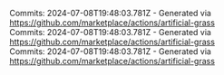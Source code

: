 Commits: 2024-07-08T19:48:03.781Z - Generated via https://github.com/marketplace/actions/artificial-grass
<br>
Commits: 2024-07-08T19:48:03.781Z - Generated via https://github.com/marketplace/actions/artificial-grass
<br>
Commits: 2024-07-08T19:48:03.781Z - Generated via https://github.com/marketplace/actions/artificial-grass
<br>
